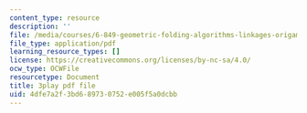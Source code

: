 ```yaml
---
content_type: resource
description: ''
file: /media/courses/6-849-geometric-folding-algorithms-linkages-origami-polyhedra-fall-2012/4dfe7a2f3bd689730752e005f5a0dcbb_AxCavqjfy6w.pdf
file_type: application/pdf
learning_resource_types: []
license: https://creativecommons.org/licenses/by-nc-sa/4.0/
ocw_type: OCWFile
resourcetype: Document
title: 3play pdf file
uid: 4dfe7a2f-3bd6-8973-0752-e005f5a0dcbb
---
```

